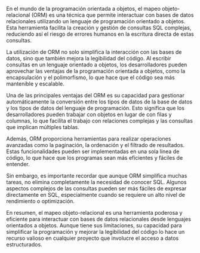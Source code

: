 En el mundo de la programación orientada a objetos, el mapeo objeto-relacional (ORM) es una técnica que permite interactuar con bases de datos relacionales utilizando un lenguaje de programación orientado a objetos. Esta herramienta facilita la creación y gestión de consultas SQL complejas, reduciendo así el riesgo de errores humanos en la escritura directa de estas consultas.

La utilización de ORM no solo simplifica la interacción con las bases de datos, sino que también mejora la legibilidad del código. Al escribir consultas en un lenguaje orientado a objetos, los desarrolladores pueden aprovechar las ventajas de la programación orientada a objetos, como la encapsulación y el polimorfismo, lo que hace que el código sea más mantenible y escalable.

Una de las principales ventajas del ORM es su capacidad para gestionar automáticamente la conversión entre los tipos de datos de la base de datos y los tipos de datos del lenguaje de programación. Esto significa que los desarrolladores pueden trabajar con objetos en lugar de con filas y columnas, lo que facilita el trabajo con relaciones complejas y las consultas que implican múltiples tablas.

Además, ORM proporciona herramientas para realizar operaciones avanzadas como la paginación, la ordenación y el filtrado de resultados. Estas funcionalidades pueden ser implementadas en una sola línea de código, lo que hace que los programas sean más eficientes y fáciles de entender.

Sin embargo, es importante recordar que aunque ORM simplifica muchas tareas, no elimina completamente la necesidad de conocer SQL. Algunos aspectos complejos de las consultas pueden ser más fáciles de expresar directamente en SQL, especialmente cuando se requiere un alto nivel de rendimiento o optimización.

En resumen, el mapeo objeto-relacional es una herramienta poderosa y eficiente para interactuar con bases de datos relacionales desde lenguajes orientados a objetos. Aunque tiene sus limitaciones, su capacidad para simplificar la programación y mejorar la legibilidad del código lo hace un recurso valioso en cualquier proyecto que involucre el acceso a datos estructurados.
